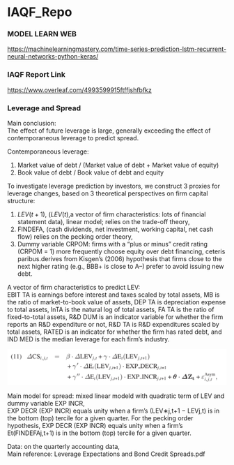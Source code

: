 # IAQF_Repo

### MODEL LEARN WEB
https://machinelearningmastery.com/time-series-prediction-lstm-recurrent-neural-networks-python-keras/

### IAQF Report Link
https://www.overleaf.com/4993599915ftffjshfbfkz

### Leverage and Spread 

Main conclusion: <br />
The effect of future leverage is large, generally exceeding the effect of contemporaneous leverage to predict spread.

Contemporaneous leverage: 
1. Market value of debt / (Market value of debt + Market value of equity)
2. Book value of debt / Book value of debt and equity 

To investigate leverage prediction by investors, we construct 3 proxies for leverage changes, based on 3 theoretical perspectives on firm capital structure:
1. $LEV(t+1)$, $(LEV(t)$,a vector of firm characteristics: lots of financial statement data), linear model; relies on the trade-off theory, 
2. FINDEFA, (cash dividends, net investment, working capital, net cash flow) relies on the pecking order theory, 
3. Dummy variable CRPOM: firms with a “plus or minus” credit rating (CRPOM = 1) more frequently choose equity over debt financing, ceteris paribus.derives from Kisgen’s (2006) hypothesis that firms close to the next higher rating (e.g., BBB+ is close to A–) prefer to avoid issuing new debt.

A vector of firm characteristics to predict LEV: <br />
EBIT TA is earnings before interest and taxes scaled by total assets, MB is the ratio of market-to-book value of assets, DEP TA is depreciation expense to total assets, lnTA is the natural log of total assets, FA TA is the ratio of fixed-to-total assets, R&D DUM is an indicator variable for whether the firm reports an R&D expenditure or not, R&D TA is R&D expenditures scaled by total assets, RATED is an indicator for whether the firm has rated debt, and IND MED is the median leverage for each firm’s industry.

![alt text](https://github.com/xinyexu/Enrollment-Workshop/blob/master/Leverage%20Expectations%20and%20Bond%20Credit%20Spreads.png)

Main model for spread: mixed linear modeld with quadratic term of LEV and dummy variable EXP INCR, <br />
EXP DECR (EXP INCR) equals unity when a firm’s (LEV∗j,t+1 − LEVj,t) is in the bottom (top) tercile for a given quarter. For the pecking order hypothesis, EXP DECR (EXP INCR) equals unity when a firm’s Et(FINDEFAj,t+1) is in the bottom (top) tercile for a given quarter.

Data: on the quarterly accounting data, <br />
Main reference: Leverage Expectations and Bond Credit Spreads.pdf
